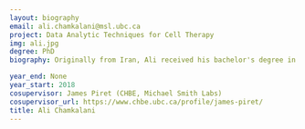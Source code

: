 ```yaml
---
layout: biography
email: ali.chamkalani@msl.ubc.ca
project: Data Analytic Techniques for Cell Therapy
img: ali.jpg
degree: PhD
biography: Originally from Iran, Ali received his bachelor's degree in petroleum engineering from the Petroleum University of Technology (PUT). He then moved to the Memorial University of Newfoundland (MUN), St. Johns, to start his MASc. His current research is in applying data analytics techniques in T cell manufacturing, design of experiment, and machine learning. During his free time, he loves spending time with his family and reading/learning philosophy and mysticism.

year_end: None
year_start: 2018
cosupervisor: James Piret (CHBE, Michael Smith Labs)
cosupervisor_url: https://www.chbe.ubc.ca/profile/james-piret/
title: Ali Chamkalani
---
```

